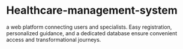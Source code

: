 # Healthcare-management-system
 a web platform connecting users and specialists. Easy registration, personalized guidance, and a dedicated database ensure convenient access and transformational journeys.
